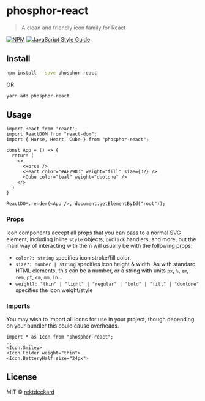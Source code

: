 # phosphor-react

> A clean and friendly icon family for React

[![NPM](https://img.shields.io/npm/v/phosphor-react.svg)](https://www.npmjs.com/package/phosphor-react) [![JavaScript Style Guide](https://img.shields.io/badge/code_style-standard-brightgreen.svg)](https://standardjs.com)

## Install

```bash
npm install --save phosphor-react
```
OR
```bash
yarn add phosphor-react
```

## Usage

```tsx
import React from 'react';
import ReactDOM from "react-dom";
import { Horse, Heart, Cube } from "phosphor-react";

const App = () => {
  return (
    <>
      <Horse />
      <Heart color="#AE2983" weight="fill" size={32} />
      <Cube color="teal" weight="duotone" />
    </>
  )
}

ReactDOM.render(<App />, document.getElementById("root"));
```

### Props
Icon components accept all props that you can pass to a normal SVG element, including inline `style` objects, `onClick` handlers, and more, but the main way of interacting with them will usually be with the following props:
- `color?: string` specifies icon stroke/fill color.
- `size?: number | string` specifies icon height & width. As with standard HTML elements, this can  be a number, or a string with units `px`, `%`, `em`, `rem`, `pt`, `cm`, `mm`, `in`...
- `weight?: "thin" | "light" | "regular" | "bold" | "fill" | "duotone"` specifies the icon weight/style

### Imports
You may wish to import all icons for use in your project, though depending on your bundler this could cause overheads.

```tsx
import * as Icon from "phosphor-react";
...
<Icon.Smiley>
<Icon.Folder weight="thin">
<Icon.BatteryHalf size="24px">
```

## License

MIT © [rektdeckard](https://github.com/rektdeckard)
